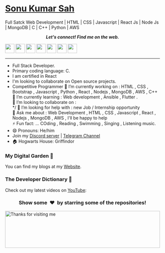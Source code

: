# [Sonu Kumar Sah]( https://explorer-sonu.github.io/)
 Full Satck Web Development | HTML | CSS | Javascript | React Js | Node Js | MongoDB | C | C++ | Python  | AWS

<p align="center">
<b><i>Let's connect! Find me on the web.</i></b>

[<img height="30" src="https://img.shields.io/badge/twitter-%231DA1F2.svg?&style=for-the-badge&logo=twitter&logoColor=white" />][twitter]
[<img height="30" src = "https://img.shields.io/badge/Youtube-%23E4405F.svg?&style=for-the-badge&logo=Youtube&logoColor=white">][Youtube] 
[<img height="30" src="https://img.shields.io/badge/Hashnode-%230077B.svg?&style=for-the-badge&logo=Hashnode&logoColor=white" />][Hashnode]
[<img height="30" src = "https://img.shields.io/badge/gmail-c14438?&style=for-the-badge&logo=gmail&logoColor=white">][gmail] 
[<img height="30" src="https://img.shields.io/badge/linkedin-blue.svg?&style=for-the-badge&logo=linkedin&logoColor=white" />][LinkedIn]
[<img height="30" src="https://img.shields.io/badge/-Medium-000000.svg?&style=for-the-badge&logo=Medium&logoColor=white" />][Medium]
[<img height="30" src = "https://img.shields.io/badge/Facebook-036be4.svg?&style=for-the-badge&logo=facebook&logoColor=white">][Facebook]
<br />
<hr />


* Full Stack Developer.
* Primary coding language: C.
* I am certified in React
* I'm looking to collaborate on Open source projects.
* Competitive Programmer 
🔭 I’m currently working on : HTML , CSS , Bootstrap , Javascript , Python , React , Nodejs , MongoDB , AWS , C++  <br>
🌱 I’m currently learning :  Web development , Ansible , Flutter .<br>
👯 I’m looking to collaborate on : <br>*/
🤔 I’m looking for help with : new Job / Internship opportunity<br>
💬 Ask me about : Web Development , HTML , CSS ,  Javascript , React , Nodejs , MongoDB , AWS ,  I'll be happy to help<br>
⚡ Fun fact: ... COding , Reading , Swimming , Singing , Listening music.<br>
* 😄 Pronouns: He/him
* Join my [Discord server]() | [Telegram Channel]()
* 🏠 Hogwarts House: Griffindor



### My Digital Garden 🌱
You can find my blogs at my [Website](https://techsfortalk.me).


### The Developer Dictionary 🌱
Check out my latest videos on [YouTube](https://www.youtube.com/channel/UC2UT-qm3hoTJmtI-Y360pNA):


<h3 align="center">Show some &nbsp;❤️&nbsp; by starring some of the repositories!</h3>
<img height="120" alt="Thanks for visiting me" width="100%" src="https://raw.githubusercontent.com/BrunnerLivio/brunnerlivio/master/images/marquee.svg" />

[twitter]: //https://twitter.com/Sonuanand01
[youtube]: https://www.youtube.com/channel/UC2UT-qm3hoTJmtI-Y360pNA
[Hashnode]: https://hashnode.com/@Sonuk
[gmail]: https://gmail.com
[linkedin]: https://www.linkedin.com/in/Sonu_k1/
[Medium]: https://medium.com/@ssah6477
[Facebook]: https://www.facebook.com/profile.php?id=100038782760709
